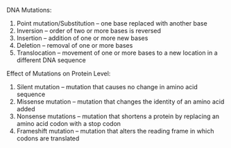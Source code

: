 DNA Mutations:
1. Point mutation/Substitution – one base replaced with another base
2. Inversion – order of two or more bases is reversed
3. Insertion – addition of one or more new bases
4. Deletion – removal of one or more bases
5. Translocation – movement of one or more bases to a new location in a different DNA sequence


Effect of Mutations on Protein Level:
1. Silent mutation – mutation that causes no change in amino acid sequence
2. Missense mutation – mutation that changes the identity of an amino acid added
3. Nonsense mutations – mutation that shortens a protein by replacing an amino acid codon with a stop codon
4. Frameshift mutation – mutation that alters the reading frame in which codons are translated

